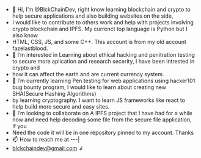 - 👋 Hi, I’m @BlckChainDev, right know learning blockchain and crypto to help secure applications and also building websites on the side, 
- I would like to contribute to others work and help with projects involving crypto blockchain and IPFS. My currenct top language is Python but I also know
- HTML, CSS, JS, and some C++. This account is from my old account fazelastblood.
- 👀 I’m interested in Learning about ethical hacking and penitration testing to secure more aplication and research secerity, I have been intrested in crypto and
- how it can affect the earth and are current currency system.
- 🌱 I’m currently learning Pen testing for web applications using hacker101 bug bounty program, I would like to learn about creating new SHA(Secure Hashing Algorithms)
- by learning cryptography. I want to learn JS frameworks like react to help build more secure and easy sites.
- 💞️ I’m looking to collaborate on A IPFS project that I have had for a while now and need help decoding some file from the secure file application, If you
- Need the code it will be in one repository pinned to my account. Thanks
- 📫 How to reach me at ---|
- blckchaindev@gmail.com ↲
